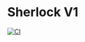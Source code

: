 # Sherlock V1

[![CI](https://github.com/sherlock-protocol/sherlock-v1-core/actions/workflows/CI.yml/badge.svg)](https://github.com/sherlock-protocol/sherlock-v1-core/actions/workflows/CI.yml)

